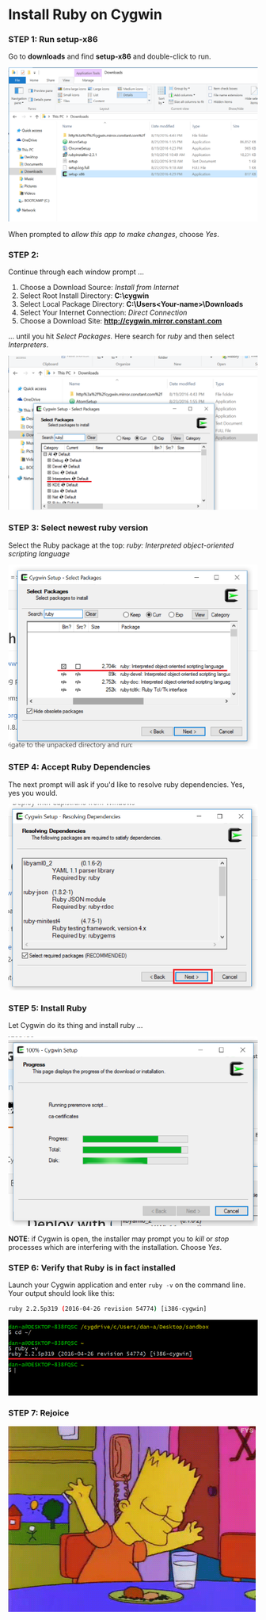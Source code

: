 # Install Ruby on Cygwin

### STEP 1: Run **setup-x86**
Go to **downloads** and find **setup-x86** and double-click to run.

![cygwin-setup-x86.png](img/cygwin-setup-x86.png)

When prompted to _allow this app to make changes_, choose _Yes_.

### STEP 2:
Continue through each window prompt ...  

1. Choose a Download Source: _Install from Internet_
2. Select Root Install Directory: **C:\cygwin**
3. Select Local Package Directory: **C:\Users\<Your-name>\Downloads**
4. Select Your Internet Connection: _Direct Connection_
5. Choose a Download Site: **http://cygwin.mirror.constant.com**

 ... until you hit _Select Packages._ Here search for _ruby_ and then select _Interpreters_.  

 ![cygwin-interpreters-ruby](img/cygwin-1-interpreters.png)

### STEP 3: Select newest ruby version
Select the Ruby package at the top: _ruby: Interpreted object-oriented scripting language_

![cygwin-choose-latest-ruby](img/cygwin-2-choose-ruby.png)

### STEP 4: Accept Ruby Dependencies

The next prompt will ask if you'd like to resolve ruby dependencies. Yes, yes you would.

![resolve-ruby-dependencies](img/cygwin-3-accept-dependencies.png)

### STEP 5: Install Ruby

Let Cygwin do its thing and install ruby ...

![ruby-installing](img/cygwin-4-install.png)

**NOTE**: if Cygwin is open, the installer may prompt you to _kill_ or _stop_ processes which are interfering with the installation. Choose _Yes_.

### STEP 6: Verify that Ruby is in fact installed

Launch your Cygwin application and enter `ruby -v` on the command line. Your output should look like this:

```bash
ruby 2.2.5p319 (2016-04-26 revision 54774) [i386-cygwin]
```

![verify-ruby-install](img/cygwin-5-verify-install.png)

### STEP 7: Rejoice

![rejoicing-bart](img/bart.gif)
